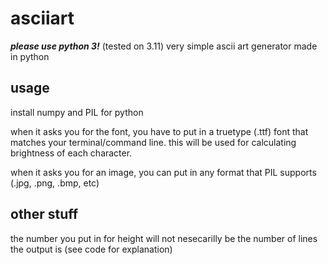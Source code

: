 # asciiart
***please use python 3!*** (tested on 3.11)
very simple ascii art generator made in python

## usage
install numpy and PIL for python

when it asks you for the font, you have to put in a truetype (.ttf) font that matches your terminal/command line.
this will be used for calculating brightness of each character.

when it asks you for an image, you can put in any format that PIL supports (.jpg, .png, .bmp, etc)

## other stuff
the number you put in for height will not nesecarilly be the number of lines the output is (see code for explanation)
